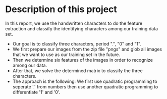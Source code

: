 # Description of this project
In this report, we use the handwritten characters to do the feature extraction and classify the identifying characters among our training data set. 
* Our goal is to classify three characters, period ".", "0" and "1". 
* We first prepare our images from the zip file "pngs" and glob all images that we want to use as our training set in the future. 
* Then we determine six features of the images in order to recognize among our data. 
* After that, we solve the determined matrix to classify the three characters. 
* The approach is the following: We first use quadratic programming to seperate '.' from numbers then use another quadratic programming to differentiate '1' and '0'.
